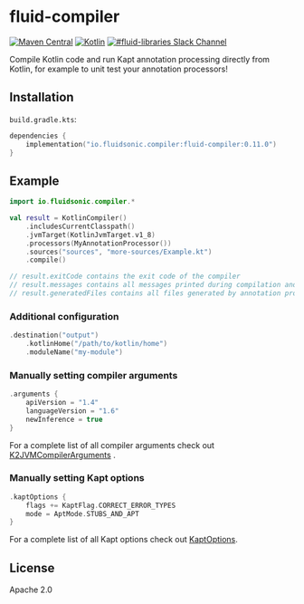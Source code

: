 fluid-compiler
==============

[![Maven Central](https://img.shields.io/maven-central/v/io.fluidsonic.compiler/fluid-compiler?label=Maven%20Central)](https://search.maven.org/artifact/io.fluidsonic.compiler/fluid-compiler)
[![Kotlin](https://img.shields.io/badge/Kotlin-1.6.10-blue.svg)](https://github.com/JetBrains/kotlin/releases/v1.6.10)
[![#fluid-libraries Slack Channel](https://img.shields.io/badge/slack-%23fluid--libraries-543951.svg)](https://kotlinlang.slack.com/messages/C7UDFSVT2/)

Compile Kotlin code and run Kapt annotation processing directly from Kotlin, for example to unit test your annotation processors!



Installation
------------

`build.gradle.kts`:

```kotlin
dependencies {
	implementation("io.fluidsonic.compiler:fluid-compiler:0.11.0")
}
```

Example
-------

```kotlin
import io.fluidsonic.compiler.*

val result = KotlinCompiler()
	.includesCurrentClasspath()
	.jvmTarget(KotlinJvmTarget.v1_8)
	.processors(MyAnnotationProcessor())
	.sources("sources", "more-sources/Example.kt")
	.compile()

// result.exitCode contains the exit code of the compiler
// result.messages contains all messages printed during compilation and annotation processing
// result.generatedFiles contains all files generated by annotation processors
```

### Additional configuration

```kotlin
.destination("output")
	.kotlinHome("/path/to/kotlin/home")
	.moduleName("my-module")
```

### Manually setting compiler arguments

```kotlin
.arguments {
	apiVersion = "1.4"
	languageVersion = "1.6"
	newInference = true
}
```

For a complete list of all compiler arguments check out
[K2JVMCompilerArguments](https://github.com/JetBrains/kotlin/blob/master/compiler/cli/cli-common/src/org/jetbrains/kotlin/cli/common/arguments/K2JVMCompilerArguments.kt)
.

### Manually setting Kapt options

```kotlin
.kaptOptions {
	flags += KaptFlag.CORRECT_ERROR_TYPES
	mode = AptMode.STUBS_AND_APT
}
```

For a complete list of all Kapt options check out
[KaptOptions](https://github.com/JetBrains/kotlin/blob/master/plugins/kapt3/kapt3-base/src/org/jetbrains/kotlin/kapt3/base/KaptOptions.kt).



License
-------

Apache 2.0
